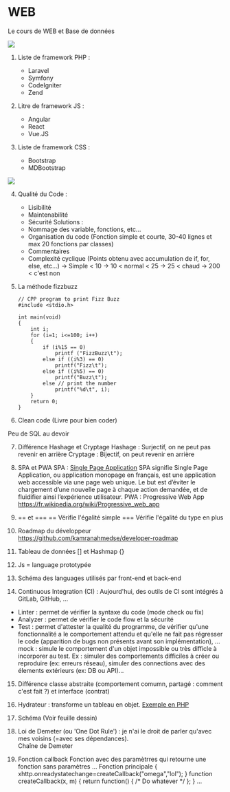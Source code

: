 # WEB
Le cours de WEB et Base de données

<img src="https://mdn.mozillademos.org/files/16042/model-view-controller-light-blue.png">

1. Liste de framework PHP :
    - Laravel
    - Symfony
    - CodeIgniter
    - Zend

2. Litre de framework JS :
    - Angular
    - React
    - Vue.JS

3. Liste de framework CSS :
    - Bootstrap
    - MDBootstrap

<img src="http://cartman34.fr/wp-content/uploads/2017/01/sql_joins.jpg">

4. Qualité du Code :
    - Lisibilité
    - Maintenabilité
    - Sécurité
    Solutions :
    - Nommage des variable, fonctions, etc...
    - Organisation du code (Fonction simple et courte, 30-40 lignes et max 20 fonctions par classes)
    - Commentaires
    - Complexité cyclique (Points obtenu avec accumulation de if, for, else, etc...)
        -> Simple < 10
        -> 10 < normal < 25
        -> 25 < chaud
        -> 200 < c'est non
        
5. La méthode fizzbuzz
    ```
    // CPP program to print Fizz Buzz 
    #include <stdio.h> 

    int main(void) 
    { 
        int i; 
        for (i=1; i<=100; i++) 
        { 
            if (i%15 == 0)         
                printf ("FizzBuzz\t");    
            else if ((i%3) == 0)     
                printf("Fizz\t");       
            else if ((i%5) == 0)                        
                printf("Buzz\t");               
            else // print the number             
                printf("%d\t", i);                  
        } 
        return 0; 
    } 
    ```
    
6. Clean code (Livre pour bien coder)

Peu de SQL au devoir

7. Différence Hashage et Cryptage
    Hashage : Surjectif, on ne peut pas revenir en arrière
    Cryptage : Bijectif, on peut revenir en arrière
    
8. SPA et PWA
    SPA : <a href="http://www.opentuto.com/single-page-application/" target="_blank">Single Page Application</a>
        SPA signifie Single Page Application, ou application  monopage en français, est une application web accessible via une page web unique. Le but est d’éviter le chargement d’une nouvelle page à chaque action demandée, et de fluidifier ainsi l’expérience utilisateur.
    PWA : Progressive Web App
        https://fr.wikipedia.org/wiki/Progressive_web_app
        
9. == et ===
    == Vérifie l'égalité simple
    === Vérifie l'égalité du type en plus
    
10. Roadmap du développeur
    https://github.com/kamranahmedse/developer-roadmap
    
11. Tableau de données [] et Hashmap {}

12. Js = language prototypée

13. Schéma des languages utilisés par front-end et back-end

14. Continuous Integration (CI) :
Aujourd'hui, des outils de CI sont intégrés à GitLab, GitHub, ...
- Linter : permet de vérifier la syntaxe du code (mode check ou fix)
- Analyzer : permet de vérifier le code flow et la sécurité 
- Test : permet d'attester la qualité du programme, de vérifier qu'une fonctionnalité a le comportement attendu et qu'elle ne fait pas régresser le code (apparition de bugs non présents avant son implémentation), ...\
mock : simule le comportement d'un objet impossible ou très difficle à incorporer au test. 
Ex : simuler des comportements difficiles à créer ou reproduire (ex: erreurs réseau),
simuler des connections avec des élements extérieurs (ex: DB ou API)...
                 
15. Différence classe abstraite (comportement comumn, partagé : comment c'est fait ?) et interface (contrat)

16. Hydrateur : transforme un tableau en objet. [Exemple en PHP](https://likegeeks.com/convert-array-to-object-using-php/)

17. Schéma (Voir feuille dessin)

18. Loi de Demeter (ou 'One Dot Rule') : je n'ai le droit de parler qu'avec mes voisins (=avec ses dépendances).\
    Chaîne de Demeter
    
19. Fonction callback 
    Fonction avec des paramètrres qui retourne une fonction sans paramètres
    ...
        Fonction principale {
        xhttp.onreadystatechange=createCallback("omega","lol");
        }
        function createCallback(x, m) {
            return function() {
                /* Do whatever */
            };
        }
    ...
    
